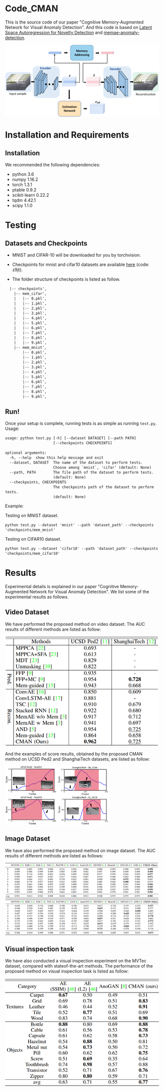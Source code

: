 # Code_CMAN

This is the source code of our paper "Cognitive Memory-Augmented Network for Visual Anomaly Detection". And this code is based on [Latent Space Autoregression for Novelty Detection](https://github.com/aimagelab/novelty-detection) and [memae-anomaly-detection](https://github.com/donggong1/memae-anomaly-detection).

![network](./sources/network_architecture.png)

# Installation and Requirements
## Installation

We recommended the following dependencies:

+ python 3.6
+ numpy 1.16.2
+ torch 1.3.1
+ ptable 0.9.2
+ scikit-learn 0.22.2
+ tqdm 4.42.1
+ scipy 1.1.0

# Testing

## Datasets and Checkpoints
+ MNIST and CIFAR-10 will be downloaded for you by torchvision.

+ Checkpoints for mnist and cifar10 datasets are available [here](https://pan.baidu.com/s/16L9BAYLAqPESgE_MQkSgFA) (code: z9jt).

+ The folder structure of checkpoints is listed as follow.

```
  |-- checkpoints',
    |-- mem_cifar',
    |   |-- 0.pkl',
    |   |-- 1.pkl',
    |   |-- 2.pkl',
    |   |-- 3.pkl',
    |   |-- 4.pkl',
    |   |-- 5.pkl',
    |   |-- 6.pkl',
    |   |-- 7.pkl',
    |   |-- 8.pkl',
    |   |-- 9.pkl',
    |-- mem_mnist',
        |-- 0.pkl',
        |-- 1.pkl',
        |-- 2.pkl',
        |-- 3.pkl',
        |-- 4.pkl',
        |-- 5.pkl',
        |-- 6.pkl',
        |-- 7.pkl',
        |-- 8.pkl',
        |-- 9.pkl',
```

## Run!

Once your setup is complete, running tests is as simple as running `test.py`.
Usage:

```
usage: python test.py [-h] [--dataset DATASET] [--path PATH]
                      [--checkpoints CHECKPOINTS]

optional arguments:
  -h, --help  show this help message and exit
  --dataset, DATASET  The name of the dataset to perform tests. 
                      Choose among `mnist`, 'cifar' (default: None)
  --path, PATH        The file path of the dataset to perform tests.
                      (default: None)
  --checkpoints, CHECKPOINTS
                      The checkpoints path of the dataset to perform tests.
                      (default: None)
```

Example:

Testing on MNIST dataset.
```
python test.py --dataset 'mnist' --path 'dataset_path' --checkpoints 'checkpoints/mem_mnist'
```

Testing on CIFAR10 dataset.
```
python test.py --dataset 'cifar10' --path 'dataset_path' --checkpoints 'checkpoints/mem_cifar10'
```

# Results

Experimental details is explained in our paper "Cognitive Memory-Augmented Network for Visual Anomaly Detection".
We list some of the experimental results as follows.

## Video Dataset
We have performed the proposed method on video dataset. The AUC results of different methods are listed as follow:

<img src="./sources/video_results.png" alt="video_result" style="zoom: 80%;" />

And the examples of score results, obtained by the proposed CMAN method on UCSD Ped2 and ShanghaiTech datasets, are listed as follow:

<img src="./sources/ucsd-sh-analysis.png" alt="examples" style="zoom: 33%;" />

## Image Dataset
We have also performed the proposed method on image dataset. The AUC results of different methods are listed as follows:

<img src="./sources/mnist_result.png" alt="mnist_result" style="zoom: 67%;" />

<img src="./sources/cifar10_result.png" alt="cifar10_result" style="zoom:67%;" />

## Visual inspection task

We have also conducted a visual inspection experiment on the MVTec dataset, compared with stateof-the-art methods. The performance of the proposed method on visual inspection task is listed as follow:

<img src="./sources/mvtec.png" alt="mvtec_result" style="zoom:67%;" />